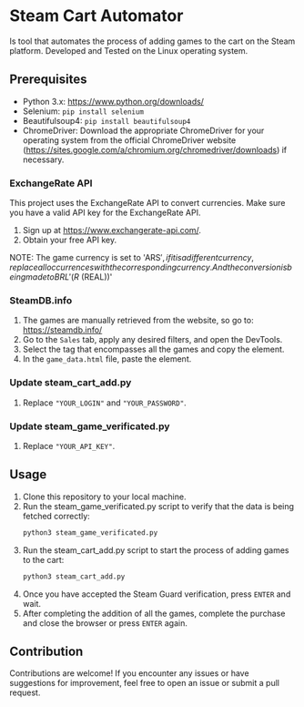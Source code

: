 # Steam Cart Automator

Is tool that automates the process of adding games to the cart on the Steam platform.
Developed and Tested on the Linux operating system.

## Prerequisites

- Python 3.x: https://www.python.org/downloads/
- Selenium: `pip install selenium`
- Beautifulsoup4: `pip install beautifulsoup4`
- ChromeDriver: Download the appropriate ChromeDriver for your operating system from the official ChromeDriver website (https://sites.google.com/a/chromium.org/chromedriver/downloads) if necessary.

### ExchangeRate API

This project uses the ExchangeRate API to convert currencies. Make sure you have a valid API key for the ExchangeRate API.

1. Sign up at https://www.exchangerate-api.com/.
2. Obtain your free API key.

NOTE: The game currency is set to 'ARS$', if it is a different currency, replace all occurrences with the corresponding currency. And the conversion is being made to BRL '(R$ (REAL))'

### SteamDB.info

1. The games are manually retrieved from the website, so go to: https://steamdb.info/
2. Go to the `Sales` tab, apply any desired filters, and open the DevTools.
3. Select the <tbody> tag that encompasses all the games and copy the element.
4. In the `game_data.html` file, paste the element.

### Update steam_cart_add.py
1. Replace `"YOUR_LOGIN"` and `"YOUR_PASSWORD"`.

### Update steam_game_verificated.py
1. Replace `"YOUR_API_KEY"`.

## Usage

1. Clone this repository to your local machine.
2. Run the steam_game_verificated.py script to verify that the data is being fetched correctly:
    ```bash 
    python3 steam_game_verificated.py
3. Run the steam_cart_add.py script to start the process of adding games to the cart:
    ```bash 
    python3 steam_cart_add.py
4. Once you have accepted the Steam Guard verification, press `ENTER` and wait.
5. After completing the addition of all the games, complete the purchase and close the browser or press `ENTER` again.

## Contribution

Contributions are welcome! If you encounter any issues or have suggestions for improvement, feel free to open an issue or submit a pull request.




